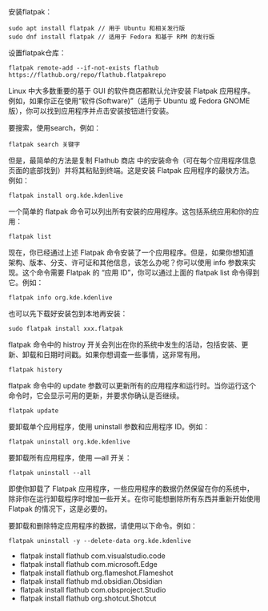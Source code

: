 
安装flatpak：

```
sudo apt install flatpak // 用于 Ubuntu 和相关发行版
sudo dnf install flatpak // 适用于 Fedora 和基于 RPM 的发行版
```


设置flatpak仓库：

```
flatpak remote-add --if-not-exists flathub https://flathub.org/repo/flathub.flatpakrepo
```

Linux 中大多数重要的基于 GUI 的软件商店都默认允许安装 Flatpak 应用程序。例如，如果你正在使用“软件(Software)”（适用于 Ubuntu 或 Fedora GNOME 版），你可以找到应用程序并点击安装按钮进行安装。

要搜索，使用search，例如：

```
flatpak search 关键字
```

但是，最简单的方法是复制 Flathub 商店 中的安装命令（可在每个应用程序信息页面的底部找到）并将其粘贴到终端。这是安装 Flatpak 应用程序的最快方法。例如：

```
flatpak install org.kde.kdenlive
```

一个简单的 flatpak 命令可以列出所有安装的应用程序。这包括系统应用和你的应用：

```
flatpak list
```

现在，你已经通过上述 Flatpak 命令安装了一个应用程序。但是，如果你想知道架构、版本、分支、许可证和其他信息，该怎么办呢？你可以使用 info 参数来实现。这个命令需要 Flatpak 的 “应用 ID”，你可以通过上面的 flatpak list 命令得到它。例如：
```
flatpak info org.kde.kdenlive
```

也可以先下载好安装包到本地再安装：

```
sudo flatpak install xxx.flatpak
```

flatpak 命令中的 histroy 开关会列出在你的系统中发生的活动，包括安装、更新、卸载和日期时间戳。如果你想调查一些事情，这非常有用。

```
flatpak history
```

flatpak 命令中的 update 参数可以更新所有的应用程序和运行时。当你运行这个命令时，它会显示可用的更新，并要求你确认是否继续。

```
flatpak update
```

要卸载单个应用程序，使用 uninstall 参数和应用程序 ID。例如：
```
flatpak uninstall org.kde.kdenlive
```


要卸载所有应用程序，使用 —all 开关：
```
flatpak uninstall --all
```

即使你卸载了 Flatpak 应用程序，一些应用程序的数据仍然保留在你的系统中，除非你在运行卸载程序时增加一些开关。在你可能想删除所有东西并重新开始使用 Flatpak 的情况下，这是必要的。

要卸载和删除特定应用程序的数据，请使用以下命令。例如：
```
flatpak uninstall -y --delete-data org.kde.kdenlive
```


- flatpak install flathub com.visualstudio.code
- flatpak install flathub com.microsoft.Edge
- flatpak install flathub org.flameshot.Flameshot
- flatpak install flathub md.obsidian.Obsidian
- flatpak install flathub com.obsproject.Studio
- flatpak install flathub org.shotcut.Shotcut